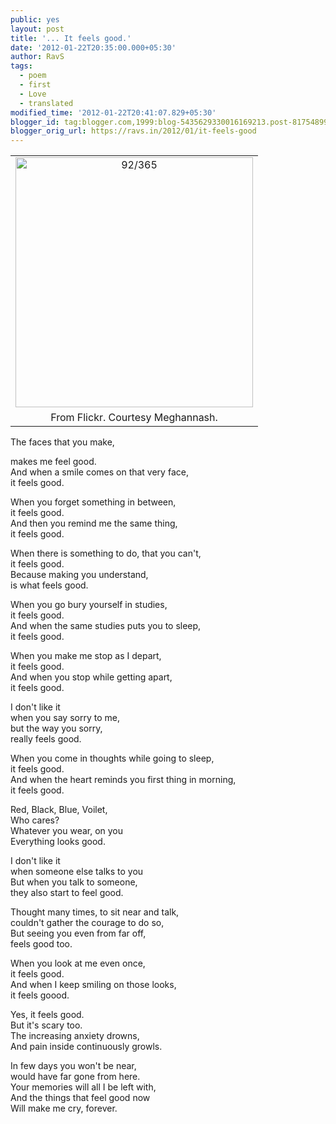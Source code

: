 ```yaml
---
public: yes
layout: post
title: '... It feels good.'
date: '2012-01-22T20:35:00.000+05:30'
author: RavS
tags:
  - poem 
  - first 
  - Love 
  - translated
modified_time: '2012-01-22T20:41:07.829+05:30'
blogger_id: tag:blogger.com,1999:blog-5435629330016169213.post-8175489913628941322
blogger_orig_url: https://ravs.in/2012/01/it-feels-good
---
```


<table align="center" cellpadding="0" cellspacing="0" class="tr-caption-container" style="margin-left: auto; margin-right: auto; text-align: center;"><tbody><tr><td style="text-align: center;"><a href="http://www.flickr.com/photos/megnphotography/5584533992/" style="margin-left: auto; margin-right: auto;" title="92/365 by meghannash, on Flickr"><img alt="92/365" height="400" src="http://farm6.staticflickr.com/5269/5584533992_c381dfc8f1.jpg" width="380"></a></td></tr><tr><td class="tr-caption" style="text-align: center;">From Flickr. Courtesy Meghannash.</td></tr></tbody></table>

The faces that you make,

makes me feel good.  
And when a smile comes on that very face,  
it feels good.

When you forget something in between,  
it feels good.  
And then you remind me the same thing,  
it feels good.

When there is something to do, that you can't,  
it feels good.  
Because making you understand,  
is what feels good.

When you go bury yourself in studies,  
it feels good.  
And when the same studies puts you to sleep,  
it feels good.

When you make me stop as I depart,  
it feels good.  
And when you stop while getting apart,  
it feels good.

I don't like it   
when you say sorry to me,  
but the way you sorry,  
really feels good.

When you come in thoughts while going to sleep,  
it feels good.  
And when the heart reminds you first thing in morning,  
it feels good.

Red, Black, Blue, Voilet,  
Who cares?  
Whatever you wear, on you  
Everything looks good.

I don't like it   
when someone else talks to you  
But when you talk to someone,  
they also start to feel good.

Thought many times, to sit near and talk,  
couldn't gather the courage to do so,  
But seeing you even from far off,  
feels good too.

When you look at me even once,  
it feels good.  
And when I keep smiling on those looks,  
it feels goood.

Yes, it feels good.  
But it's scary too.  
The increasing anxiety drowns,  
And pain inside continuously growls.

In few days you won't be near,  
would have far gone from here.  
Your memories will all I be left with,  
And the things that feel good now  
Will make me cry, forever.
